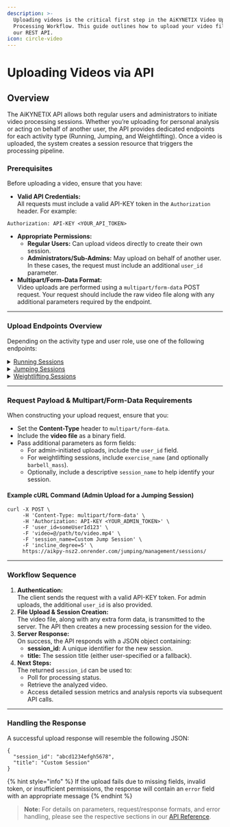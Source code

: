 ```yaml
---
description: >-
  Uploading videos is the critical first step in the AiKYNETIX Video Upload &
  Processing Workflow. This guide outlines how to upload your video files via
  our REST API.
icon: circle-video
---
```


# Uploading Videos via API

## Overview

The AiKYNETIX API allows both regular users and administrators to initiate video processing sessions. Whether you’re uploading for personal analysis or acting on behalf of another user, the API provides dedicated endpoints for each activity type (Running, Jumping, and Weightlifting). Once a video is uploaded, the system creates a session resource that triggers the processing pipeline.

### Prerequisites

Before uploading a video, ensure that you have:

* **Valid API Credentials:**\
  All requests must include a valid API-KEY token in the `Authorization` header. For example:

```
Authorization: API-KEY <YOUR_API_TOKEN>
```

* **Appropriate Permissions:**
  * **Regular Users:** Can upload videos directly to create their own session.
  * **Administrators/Sub-Admins:** May upload on behalf of another user. In these cases, the request must include an additional `user_id` parameter.
* **Multipart/Form-Data Format:**\
  Video uploads are performed using a `multipart/form-data` POST request. Your request should include the raw video file along with any additional parameters required by the endpoint.

***

### Upload Endpoints Overview

Depending on the activity type and user role, use one of the following endpoints:

<details>

<summary><a href="../developer-resources-and-api-reference/api-reference/running.md">Running Sessions</a></summary>

* [**Regular User Upload**](../developer-resources-and-api-reference/api-reference/running.md#running-sessions)**:**\
  **Endpoint:** `POST /running/sessions/`\
  **Parameters:**
  * **video (file, required):** The video file to be processed.
  * **session\_name (string, optional):** A custom title for the session.
  * **incline\_degree (string/number, optional):** Specifies the treadmill incline (if applicable).
* [**Admin Upload (On Behalf of Another User)**](../developer-resources-and-api-reference/api-reference/running.md#running-management-sessions)**:**\
  **Endpoint:** `POST /running/management/sessions/`\
  **Parameters:**
  * **user\_id (string, required):** The ID of the user for whom this session is created.
  * **video (file, required)**
  * **session\_name (string, optional)**
  * **incline\_degree (string/number, optional)**

</details>

<details>

<summary><a href="../developer-resources-and-api-reference/api-reference/jumping.md">Jumping Sessions</a></summary>

* [**Regular User Upload:**](../developer-resources-and-api-reference/api-reference/jumping.md#jumping-sessions)\
  **Endpoint:** `POST /jumping/sessions/`\
  **Parameters:**
  * **video (file, required)**
  * **session\_name (string, optional)**
  * **incline\_degree (string/number, optional)**
* [**Admin Upload (On Behalf of Another User)**](../developer-resources-and-api-reference/api-reference/jumping.md#jumping-management-sessions)**:**\
  **Endpoint:** `POST /jumping/management/sessions/`\
  **Parameters:**
  * **user\_id (string, required)**
  * **video (file, required)**
  * **session\_name (string, optional)**
  * **incline\_degree (string/number, optional)**

</details>

<details>

<summary><a href="../developer-resources-and-api-reference/api-reference/weightlifting.md">Weightlifting Sessions</a></summary>

* [**Regular User Upload**](../developer-resources-and-api-reference/api-reference/weightlifting.md#weightlifting-sessions)**:**\
  **Endpoint:** `POST /weightlifting/sessions/`\
  **Parameters:**
  * **video (file, required)**
  * **exercise\_name (string, required):** Must be one of `snatch`, `clean`, or `clean_and_jerk`.
  * **session\_name (string, optional)**
  * **barbell\_mass (string, optional):** Mass of the barbell. If omitted, a default value of 100 kg (or 220 lb) is assigned.
* [**Admin Upload (On Behalf of Another User)**](../developer-resources-and-api-reference/api-reference/weightlifting.md#weightlifting-management-sessions)**:**\
  **Endpoint:** `POST /weightlifting/management/sessions/`\
  **Parameters:**
  * **user\_id (string, required)**
  * **video (file, required)**
  * **exercise\_name (string, required)**
  * **session\_name (string, optional)**
  * **barbell\_mass (string, optional**

</details>

***

### Request Payload & Multipart/Form-Data Requirements

When constructing your upload request, ensure that you:

* Set the **Content-Type** header to `multipart/form-data`.
* Include the **video file** as a binary field.
* Pass additional parameters as form fields:
  * For admin-initiated uploads, include the `user_id` field.
  * For weightlifting sessions, include `exercise_name` (and optionally `barbell_mass`).
  * Optionally, include a descriptive `session_name` to help identify your session.

#### Example cURL Command (Admin Upload for a Jumping Session)

```
curl -X POST \
     -H 'Content-Type: multipart/form-data' \
     -H 'Authorization: API-KEY <YOUR_ADMIN_TOKEN>' \
     -F 'user_id=someUserId123' \
     -F 'video=@/path/to/video.mp4' \
     -F 'session_name=Custom Jump Session' \
     -F 'incline_degree=5' \
     https://aikpy-nsz2.onrender.com/jumping/management/sessions/
```

***

### Workflow Sequence

1. **Authentication:**\
   The client sends the request with a valid API-KEY token. For admin uploads, the additional `user_id` is also provided.
2. **File Upload & Session Creation:**\
   The video file, along with any extra form data, is transmitted to the server. The API then creates a new processing session for the video.
3. **Server Response:**\
   On success, the API responds with a JSON object containing:
   * **session\_id:** A unique identifier for the new session.
   * **title:** The session title (either user-specified or a fallback).
4. **Next Steps:**\
   The returned `session_id` can be used to:
   * Poll for processing status.
   * Retrieve the analyzed video.
   * Access detailed session metrics and analysis reports via subsequent API calls.

***

### Handling the Response

A successful upload response will resemble the following JSON:

```
{
  "session_id": "abcd1234efgh5678",
  "title": "Custom Session"
}
```

{% hint style="info" %}
If the upload fails due to missing fields, invalid token, or insufficient permissions, the response will contain an `error` field with an appropriate message
{% endhint %}

> **Note:** For details on parameters, request/response formats, and error handling, please see the respective sections in our [API Reference](https://app.gitbook.com/s/tbaAp4bCNA4UWzMZHRpz/documentation/developer-resources-and-api-reference).
